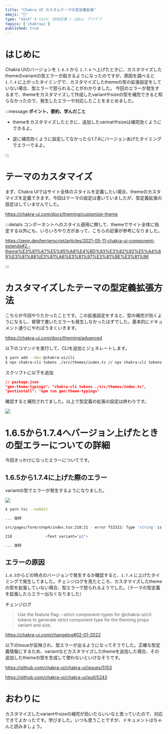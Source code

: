 ```yaml
---
title: "Chakra UI カスタムテーマの型定義拡張"
emoji: "📝"
type: "tech" # tech: 技術記事 / idea: アイデア
topics: ['chakraui']
published: true
---
```


# はじめに

Chakra UIのバージョンを `1.6.5` から `1.7.4` へ上げたときに、カスタマイズしたthemeのvariantの型エラーが起きるようになったのですが、原因を調べると `1.7.4` に上がったタイミングで、カスタマイズしたthemeの型の拡張設定をしていない場合、型エラーで怒られることがわかりました。
今回のエラーが発生するまで、themeをカスタマイズして作成したvariantやsizeの型を補完できると知らなかったので、発生したエラーや対応したことをまとめました。

:::message
**ポイント、要約、学んだこと**

- themeをカスタマイズしたときに、追加したvarinatやsizeは補完効くようにできるよ。

- 逆に補完効くように設定してなかったら1.7.4にバージョンあげたタイミングでエラーでるよ。

:::

# テーマのカスタマイズ

まず、Chakra UIではサイト全体のスタイルを定義したい場合、themeのカスタマイズを定義できます。今回はテーマの設定は書いていましたが、型定義拡張の設定はしていませんでした。

https://chakra-ui.com/docs/theming/customize-theme

:::details コンポーネントへのスタイル適用に関して、themeでサイト全体に指定する以外にも、いろいろやり方があって、こちらの記事が参考になりました。

https://zenn.dev/terrierscript/articles/2021-05-11-chakra-ui-component-extends#2.-theme%E3%81%A7%E5%85%A8%E4%BD%93%E3%82%92%E5%A4%89%E3%81%88%E3%81%A6%E3%81%97%E3%81%BE%E3%81%86


:::


# カスタマイズしたテーマの型定義拡張方法

こちらが今回やりたかったことです。この拡張設定をすると、型の補完が効くようになるし、冒頭で書いたエラーも発生しなかったはずでした。基本的にドキュメント通りにやればうまくいきます。

https://chakra-ui.com/docs/theming/advanced

以下のコマンドを実行して、CLIを追加とジェネレートします。

```bash
$ yarn add --dev @chakra-ui/cli
$ npx chakra-cli tokens ./src/themes/index.ts // npx chakra-cli tokens <path/to/your/theme.(js|ts)>
```

スクリプトに以下を追加

```json
// package.json
"gen:theme-typings": "chakra-cli tokens ./src/themes/index.ts",
"postinstall": "npm run gen:theme-typings"
```

確認すると補完されてました。以上で型定義の拡張の設定は終わりです。

![](https://storage.googleapis.com/zenn-user-upload/6e6e8f8a6c53-20220110.png)

# 1.6.5から1.7.4へバージョン上げたときの型エラーについての詳細

今回きっかけになったエラーについてです。

## 1.6.5から1.7.4に上げた際のエラー

variantの型でエラーが発生するようになりました。

![](https://storage.googleapis.com/zenn-user-upload/5071a93b9ff8-20220110.png)

```bash
$ yarn tsc --noEmit

... 抜粋

src/pages/form/step4/index.tsx:218:21 - error TS2322: Type 'string' is not assignable to type 'undefined'.

218               <Text variant="p1">

... 抜粋
```

## エラーの原因

`1.6.5`からどの時点のバージョンで発生するか確認すると、`1.7.4` に上げたタイミングで発生してました。チェンジログを見たところ、カスタマイズしたthemeの型を拡張していない場合、型エラーで怒られるようでした。（テーマの型定義を拡張したらエラー出なくなりました）

チェンジログ

> Use the feature flag --strict-component-types for @chakra-ui/cli tokens to generate strict component type for the theming props variant and size.


https://chakra-ui.com/changelog#02-01-2022

以下のIssueが反映され、型エラーが出るようになってそうでした。正確な型定義情報にするため、variantなどカスタマイズしたthemeを追加した場合、その追加したthemeの型を生成して使わないといけなそうです。

https://github.com/chakra-ui/chakra-ui/issues/5153

https://github.com/chakra-ui/chakra-ui/pull/5243


# おわりに

カスタマイズしたvariantやsizeの補完が効いたらいいなと思っていたので、対応できてよかったです。学びました。いつも思うことですが、ドキュメントはちゃんと読みましょう。